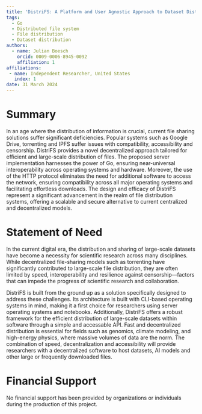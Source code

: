 ```yaml
---
title: 'DistriFS: A Platform and User Agnostic Approach to Dataset Distribution'
tags:
  - Go
  - Distributed file system
  - File distribution
  - Dataset distribution
authors:
  - name: Julian Boesch
    orcid: 0009-0006-8945-0092
    affiliation: 1
affiliations:
 - name: Independent Researcher, United States
   index: 1
date: 31 March 2024
---
```


# Summary

In an age where the distribution of information is crucial, current file sharing solutions suffer significant deficiencies. Popular systems such as Google Drive, torrenting and IPFS suffer issues with compatibility, accessibility and censorship. DistriFS provides a novel decentralized approach tailored for efficient and large-scale distribution of files. The proposed server implementation harnesses the power of Go, ensuring near-universal interoperability across operating systems and hardware. Moreover, the use of the HTTP protocol eliminates the need for additional software to access the network, ensuring compatibility across all major operating systems and facilitating effortless downloads. The design and efficacy of DistriFS represent a significant advancement in the realm of file distribution systems, offering a scalable and secure alternative to current centralized and decentralized models.

# Statement of Need

In the current digital era, the distribution and sharing of large-scale datasets have become a necessity for scientific research across many disciplines. While decentralized file-sharing models such as torrenting have significantly contributed to large-scale file distribution, they are often limited by speed, interoperability and resilience against censorship—factors that can impede the progress of scientific research and collaboration.

DistriFS is built from the ground up as a solution specifically designed to address these challenges. Its architecture is built with CLI-based operating systems in mind, making it a first choice for researchers using server operating systems and notebooks. Additionally, DistriFS offers a robust framework for the efficient distribution of large-scale datasets within software through a simple and accessable API. Fast and decentralized distribution is essential for fields such as genomics, climate modeling, and high-energy physics, where massive volumes of data are the norm. The combination of speed, decentralization and accessibility will provide researchers with a decentralized software to host datasets, AI models and other large or frequently downloaded files.

# Financial Support
No financial support has been provided by organizations or individuals during the production of this project.